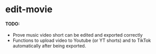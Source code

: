 # edit-movie

#### TODO:
* Prove music video short can be edited and exported correctly
* Functions to upload video to Youtube (or YT shorts) and to TikTok automatically after being exported.
